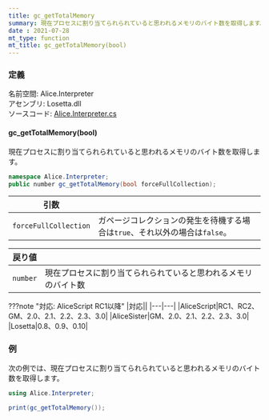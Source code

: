 ```yaml
---
title: gc_getTotalMemory
summary: 現在プロセスに割り当てられられていると思われるメモリのバイト数を取得します。
date : 2021-07-28
mt_type: function
mt_title: gc_getTotalMemory(bool)
---
```


### 定義
名前空間: Alice.Interpreter<br/>
アセンブリ: Losetta.dll<br/>
ソースコード: [Alice.Interpreter.cs](https://github.com/WSOFT-Project/Losetta/blob/master/Losetta/NameSpaces/Alice.Interpreter.cs)

#### gc_getTotalMemory(bool)

現在プロセスに割り当てられられていると思われるメモリのバイト数を取得します。

```cs title="AliceScript"
namespace Alice.Interpreter;
public number gc_getTotalMemory(bool forceFullCollection);
```

|引数| |
|-|-|
|`forceFullCollection`|ガページコレクションの発生を待機する場合は`true`、それ以外の場合は`false`。|

|戻り値| |
|-|-|
|`number`|現在プロセスに割り当てられられていると思われるメモリのバイト数|

???note "対応: AliceScript RC1以降"
    |対応||
    |---|---|
    |AliceScript|RC1、RC2、GM、2.0、2.1、2.2、2.3、3.0|
    |AliceSister|GM、2.0、2.1、2.2、2.3、3.0|
    |Losetta|0.8、0.9、0.10|

### 例
次の例では、現在プロセスに割り当てられられていると思われるメモリのバイト数を取得します。

```cs title="AliceScript"
using Alice.Interpreter;

print(gc_getTotalMemory());
```